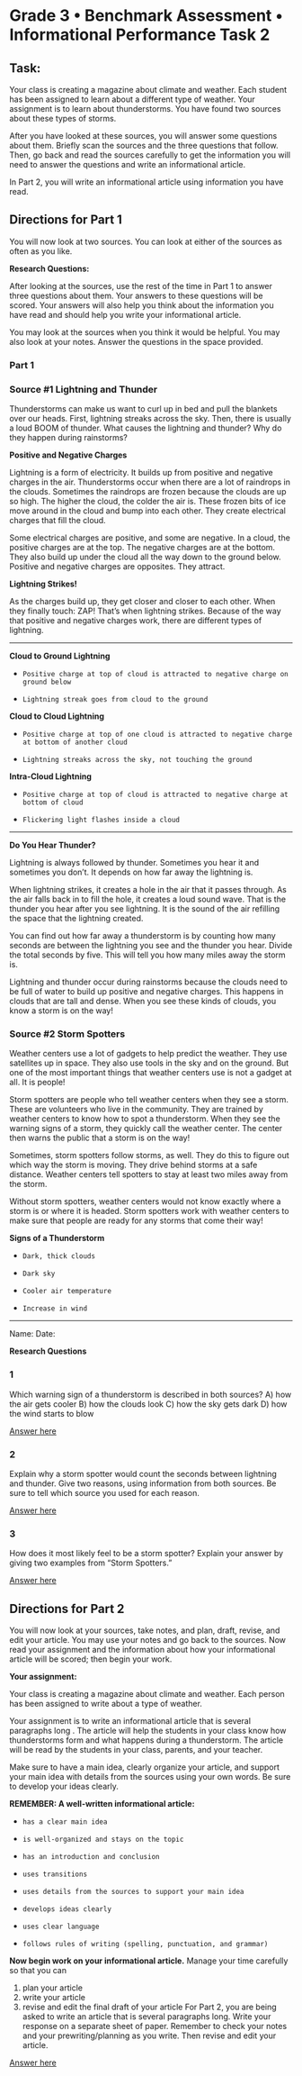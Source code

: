 # Grade 3 • Benchmark Assessment • Informational Performance Task 2

## Task:

Your class is creating a magazine about climate and weather. Each student has been assigned to learn about a different type of weather. Your assignment is to learn about thunderstorms. You have found two sources about these types of storms.

After you have looked at these sources, you will answer some questions about them. Briefly scan the sources and the three questions that follow. Then, go back and read the sources carefully to get the information you will need to answer the questions and write an informational article.

In Part 2, you will write an informational article using information you have read.

## Directions for Part 1

You will now look at two sources. You can look at either of the sources as often as you like.

**Research Questions:**

After looking at the sources, use the rest of the time in Part 1 to answer three questions about them. Your answers to these questions will be scored. Your answers will also help you think about the information you have read and should help you write your informational article.

You may look at the sources when you think it would be helpful. You may also look at your notes. Answer the questions in the space provided.


### Part 1  

### Source #1 Lightning and Thunder

Thunderstorms can make us want to curl up in bed and pull the blankets over our heads. First, lightning streaks across the sky. Then, there is usually a loud BOOM of thunder. What causes the lightning and thunder? Why do they happen during rainstorms?

**Positive and Negative Charges**

Lightning is a form of electricity. It builds up from positive and negative charges in the air. Thunderstorms occur when there are a lot of raindrops in the clouds. Sometimes the raindrops are frozen because the clouds are up so high. The higher the cloud, the colder the air is. These frozen bits of ice move around in the cloud and bump into each other. They create electrical charges that fill the cloud.

Some electrical charges are positive, and some are negative. In a cloud, the positive charges are at the top. The negative charges are at the bottom. They also build up under the cloud all the way down to the ground below. Positive and negative charges are opposites. They attract.

**Lightning Strikes!**

As the charges build up, they get closer and closer to each other. When they finally touch: ZAP! That’s when lightning strikes. Because of the way that positive and negative charges work, there are different types of lightning.

---

**Cloud to Ground Lightning**
-     Positive charge at top of cloud is attracted to negative charge on ground below
-     Lightning streak goes from cloud to the ground

**Cloud to Cloud Lightning**

-     Positive charge at top of one cloud is attracted to negative charge at bottom of another cloud
-     Lightning streaks across the sky, not touching the ground

**Intra-Cloud Lightning**

-     Positive charge at top of cloud is attracted to negative charge at bottom of cloud
-     Flickering light flashes inside a cloud

---

**Do You Hear Thunder?**

Lightning is always followed by thunder. Sometimes you hear it and sometimes you don’t. It depends on how far away the lightning is.

When lightning strikes, it creates a hole in the air that it passes through. As the air falls back in to fill the hole, it creates a loud sound wave. That is the thunder you hear after you see lightning. It is the sound of the air refilling the space that the lightning created.

You can find out how far away a thunderstorm is by counting how many seconds are between the lightning you see and the thunder you hear. Divide the total seconds by five. This will tell you how many miles away the storm is.

Lightning and thunder occur during rainstorms because the clouds need to be full of water to build up positive and negative charges. This happens in clouds that are tall and dense. When you see these kinds of clouds, you know a storm is on the way!

### Source #2 Storm Spotters

Weather centers use a lot of gadgets to help predict the weather. They use satellites up in space. They also use tools in the sky and on the ground. But one of the most important things that weather centers use is not a gadget at all. It is people!

Storm spotters are people who tell weather centers when they see a storm. These are volunteers who live in the community. They are trained by weather centers to know how to spot a thunderstorm. When they see the warning signs of a storm, they quickly call the weather center. The center then warns the public that a storm is on the way!

Sometimes, storm spotters follow storms, as well. They do this to figure out which way the storm is moving. They drive behind storms at a safe distance. Weather centers tell spotters to stay at least two miles away from the storm.

Without storm spotters, weather centers would not know exactly where a storm is or where it is headed. Storm spotters work with weather centers to make sure that people are ready for any storms that come their way!

**Signs of a Thunderstorm**
-     Dark, thick clouds
-     Dark sky
-     Cooler air temperature 
-     Increase in wind

---

Name:   Date:

**Research Questions**

###   1 
Which warning sign of a thunderstorm is described in both sources?
A) how the air gets cooler
B) how the clouds look
C) how the sky gets dark
D) how the wind starts to blow

[Answer here](https://docs.google.com/document/d/152j7-qiv45VJZLnzf4dFwzeA8vHLXkYgpnP64NAWPgw/edit?usp=sharing) 

###   2 
Explain why a storm spotter would count the seconds between lightning and thunder. Give two reasons, using information from both sources. Be sure to tell which source you used for each reason.

[Answer here](https://docs.google.com/document/d/152j7-qiv45VJZLnzf4dFwzeA8vHLXkYgpnP64NAWPgw/edit?usp=sharing) 


### 3 
How does it most likely feel to be a storm spotter? Explain your answer by giving two examples from “Storm Spotters.”

[Answer here](https://docs.google.com/document/d/152j7-qiv45VJZLnzf4dFwzeA8vHLXkYgpnP64NAWPgw/edit?usp=sharing) 



##    Directions for Part 2

You will now look at your sources, take notes, and plan, draft, revise, and edit your article. You may use your notes and go back to the sources. Now read your assignment and the information about how your informational article will be scored; then begin your work.

**Your assignment:**

Your class is creating a magazine about climate and weather. Each person has been assigned to write about a type of weather.

Your assignment is to write an informational article that is several paragraphs long . The article will help the students in your class know how thunderstorms form and what happens during a thunderstorm. The article will be read by the students in your class, parents, and your teacher.

Make sure to have a main idea, clearly organize your article, and support your main idea with details from the sources using your own words. Be sure to develop your ideas clearly.

**REMEMBER: A well-written informational article:**
-     has a clear main idea
-     is well-organized and stays on the topic
-     has an introduction and conclusion
-     uses transitions
-     uses details from the sources to support your main idea
-     develops ideas clearly
-     uses clear language
-     follows rules of writing (spelling, punctuation, and grammar)

**Now begin work on your informational article.** Manage your time carefully so that you can
1. plan your article
2. write your article
3. revise and edit the final draft of your article
For Part 2, you are being asked to write an article that is several paragraphs long. Write your response on a separate sheet of paper. Remember to check your notes and your prewriting/planning as you write. Then revise and edit your article.

[Answer here](https://docs.google.com/document/d/152j7-qiv45VJZLnzf4dFwzeA8vHLXkYgpnP64NAWPgw/edit?usp=sharing) 




